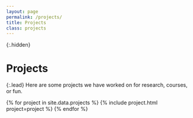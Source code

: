 ```yaml
---
layout: page
permalink: /projects/
title: Projects
class: projects
---
```


{:.hidden}
# Projects

{:.lead}
Here are some projects we have worked on for research, courses, or fun.

<div class="grid">
  {% for project in site.data.projects %}
    {% include project.html project=project %}
  {% endfor %}
</div>
